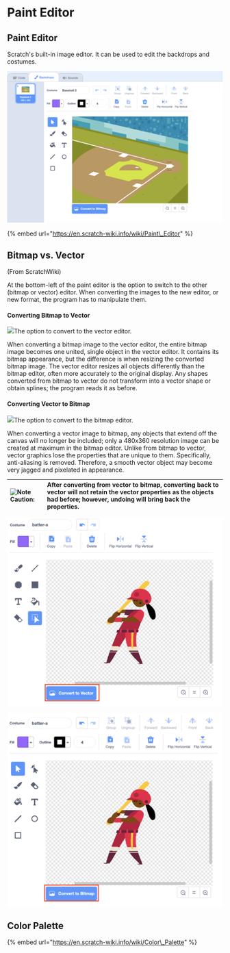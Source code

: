 # Paint Editor

## Paint Editor

Scratch's built-in image editor. It can be used to edit the backdrops and costumes. 

![Paint Editor](../../.gitbook/assets/screenshot-2019-04-16-22.57.52.png)

{% embed url="https://en.scratch-wiki.info/wiki/Paint\_Editor" %}

## Bitmap vs. Vector

\(From ScratchWiki\)

At the bottom-left of the paint editor is the option to switch to the other \(bitmap or vector\) editor. When converting the images to the new editor, or new format, the program has to manipulate them.

#### Converting Bitmap to Vector

[![](https://en.scratch-wiki.info/w/images/Vector_conversion.png)](https://en.scratch-wiki.info/wiki/File:Vector_conversion.png)The option to convert to the vector editor.

When converting a bitmap image to the vector editor, the entire bitmap image becomes one united, single object in the vector editor. It contains its bitmap appearance, but the difference is when resizing the converted bitmap image. The vector editor resizes all objects differently than the bitmap editor, often more accurately to the original display. Any shapes converted from bitmap to vector do not transform into a vector shape or obtain splines; the program reads it as before.

#### Converting Vector to Bitmap

[![](https://en.scratch-wiki.info/w/images/Bitmap_conversion.png)](https://en.scratch-wiki.info/wiki/File:Bitmap_conversion.png)The option to convert to the bitmap editor.

When converting a vector image to bitmap, any objects that extend off the canvas will no longer be included; only a 480x360 resolution image can be created at maximum in the bitmap editor. Unlike from bitmap to vector, vector graphics lose the properties that are unique to them. Specifically, anti-aliasing is removed. Therefore, a smooth vector object may become very jagged and pixelated in appearance.

| ![Note](https://en.scratch-wiki.info/w/images/thumb/Caution_%282%29.png/18px-Caution_%282%29.png) **Caution**: | After converting from vector to bitmap, converting back to vector will not retain the vector properties as the objects had before; however, undoing will bring back the properties. |
| :--- | :--- |


![Bitmap Editor](../../.gitbook/assets/screenshot-2019-04-16-23.17.20.png)

![Vector Editor](../../.gitbook/assets/screenshot-2019-04-16-23.17.28.png)

## Color Palette

{% embed url="https://en.scratch-wiki.info/wiki/Color\_Palette" %}



